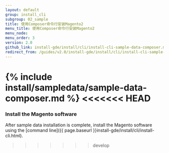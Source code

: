 ```yaml
---
layout: default
group: install_cli 
subgroup: 02_sample
title: 使用Composer命令行安装Magento2
menu_title: 使用Composer命令行安装Magento2
menu_node: 
menu_order: 3
version: 2.0
github_link: install-gde/install/cli/install-cli-sample-data-composer.md
redirect_from: /guides/v2.0/install-gde/install/cli/install-cli-sample-data-cli.html
---
```


{% include install/sampledata/sample-data-composer.md %}
<<<<<<< HEAD
=======

### Install the Magento software
After sample data installation is complete, install the Magento software using the [command line]({{ page.baseurl }}install-gde/install/cli/install-cli.html).
>>>>>>> develop
